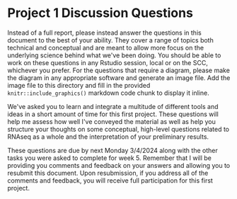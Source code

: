 # Project 1 Discussion Questions

Instead of a full report, please instead answer the questions in this document to the best of your ability. 
They cover a range of topics both technical and conceptual and are meant to allow more focus on the 
underlying science behind what we've been doing. You should be able to work on these questions in any Rstudio
session, local or on the SCC, whichever you prefer. For the questions that require a diagram, please make the
diagram in any appropriate software and generate an image file. Add the image file to this directory and fill
in the provided `knitr::include_graphics()` markdown code chunk to display it inline. 

We've asked you to learn and integrate a multitude of different tools and ideas in a short amount of time for 
this first project. These questions will help me assess how well I've conveyed the material as well as help you
structure your thoughts on some conceptual, high-level questions related to RNAseq as a whole and the interpretation
of your preliminary results. 

These questions are due by next Monday 3/4/2024 along with the other tasks you were asked to complete for week 5.
Remember that I will be providing you comments and feedback on your answers and allowing you to resubmit this document.
Upon resubmission, if you address all of the comments and feedback, you will receive full participation for this first 
project. 
